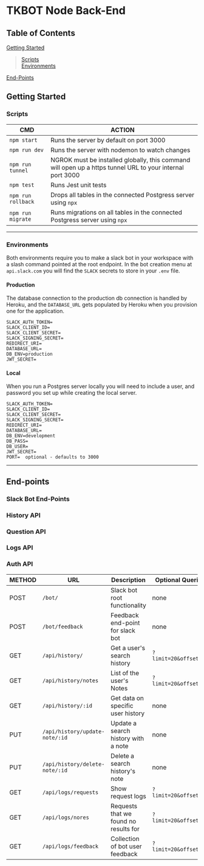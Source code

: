 # TKBOT Node Back-End

## Table of Contents

[Getting Started](#Getting-Started)<br/>
  > [Scripts](#Scripts)<br/> 
  > [Environments](#Environments)

[End-Points](#End-Points)

## Getting Started

### Scripts
| CMD                | ACTION                                                                                                    |
| ------------------ | --------------------------------------------------------------------------------------------------------- |
| `npm start`        | Runs the server by default on port 3000                                                                   |
| `npm run dev`      | Runs the server with nodemon to watch changes                                                             |
| `npm run tunnel`   | NGROK must be installed globally, this command will open up a https tunnel URL to your internal port 3000 |
| `npm test`         | Runs Jest unit tests                                                                                      |
| `npm run rollback` | Drops all tables in the connected Postgress server using `npx`                                            |
| `npm run migrate`  | Runs migrations on all tables in the connected Postgress server using `npx`                               |

---

### Environments
Both environments require you to make a slack bot in your workspace with a slash command pointed at the root endpoint. In the bot creation menu at `api.slack.com` you will find the `SLACK` secrets to store in your `.env` file.

#### Production
The database connection to the production db connection is handled by Heroku, and the `DATABASE_URL` gets populated by Heroku when you provision one for the application.
```
SLACK_AUTH_TOKEN=
SLACK_CLIENT_ID=
SLACK_CLIENT_SECRET=
SLACK_SIGNING_SECRET=
REDIRECT_URI=
DATABASE_URL=
DB_ENV=production
JWT_SECRET=
```

#### Local
When you run a Postgres server locally you will need to include a user, and password you set up while creating the local server.
```
SLACK_AUTH_TOKEN=
SLACK_CLIENT_ID=
SLACK_CLIENT_SECRET=
SLACK_SIGNING_SECRET=
REDIRECT_URI=
DATABASE_URL=
DB_ENV=development
DB_PASS=
DB_USER=
JWT_SECRET=
PORT=  optional - defaults to 3000
```

---

## End-points

### Slack Bot End-Points
### History API
### Question API
### Logs API
### Auth API

| METHOD | URL                            | Description                           | Optional Queries      |
| ------ | ------------------------------ | ------------------------------------- | --------------------- |
| POST   | `/bot/`                        | Slack bot root functionality          | none                  |
| POST   | `/bot/feedback`                | Feedback end-point for slack bot      | none                  |
| GET    | `/api/history/`                | Get a user's search history           | `?limit=20&offset=60` |
| GET    | `/api/history/notes`           | List of the user's Notes              | `?limit=20&offset=60` |
| GET    | `/api/history/:id`             | Get data on specific user history     | none                  |
| PUT    | `/api/history/update-note/:id` | Update a search history with a note   | none                  |
| PUT    | `/api/history/delete-note/:id` | Delete a search history's note        | none                  |
| GET    | `/api/logs/requests`           | Show request logs                     | `?limit=20&offset=60` |
| GET    | `/api/logs/nores`              | Requests that we found no results for | `?limit=20&offset=60` |
| GET    | `/api/logs/feedback`           | Collection of bot user feedback       | `?limit=20&offset=60` |